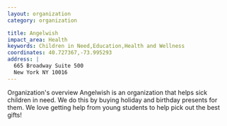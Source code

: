 ```yaml
---
layout: organization
category: organization

title: Angelwish
impact_area: Health
keywords: Children in Need,Education,Health and Wellness
coordinates: 40.727367,-73.995293
address: |
  665 Broadway Suite 500
  New York NY 10016
---
```

Organization's overview
Angelwish is an organization that helps sick children in need. We do this by buying holiday and birthday presents for them. We love getting help from young students to help pick out the best gifts!